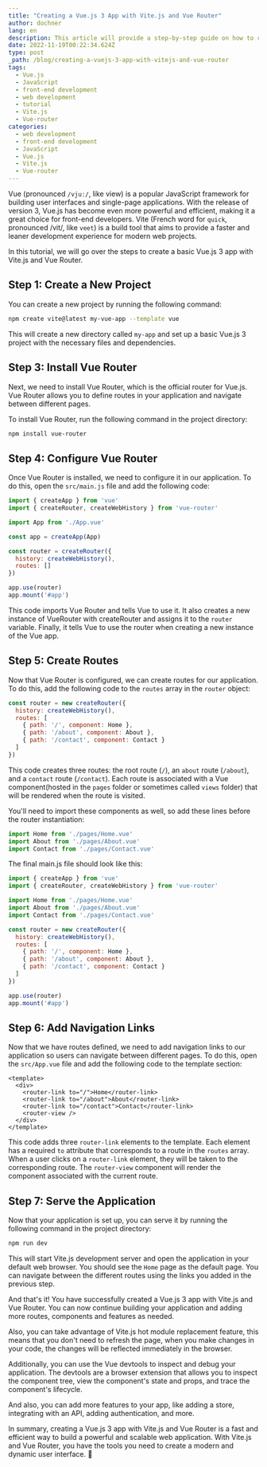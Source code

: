 ```yaml
---
title: "Creating a Vue.js 3 App with Vite.js and Vue Router"
author: dochner
lang: en
description: This article will provide a step-by-step guide on how to create a Vue.js 3 app with Vite.js and Vue Router, including setting up the development environment, adding Vue Router and building a basic application.
date: 2022-11-19T00:22:34.624Z
type: post
_path: /blog/creating-a-vuejs-3-app-with-vitejs-and-vue-router
tags:
  - Vue.js
  - JavaScript
  - front-end development
  - web development
  - tutorial
  - Vite.js
  - Vue-router
categories:
  - web development
  - front-end development
  - JavaScript
  - Vue.js
  - Vite.js
  - Vue-router
---
```


Vue (pronounced `/vjuː/`, like view) is a popular JavaScript framework for building user interfaces and single-page applications. With the release of version 3, Vue.js has become even more powerful and efficient, making it a great choice for front-end developers. Vite (French word for `quick`, pronounced /vit/, like `veet`) is a build tool that aims to provide a faster and leaner development experience for modern web projects.

In this tutorial, we will go over the steps to create a basic Vue.js 3 app with Vite.js and Vue Router.

## Step 1: Create a New Project

You can create a new project by running the following command:

```bash
npm create vite@latest my-vue-app --template vue
```

This will create a new directory called `my-app` and set up a basic Vue.js 3 project with the necessary files and dependencies.

## Step 3: Install Vue Router

Next, we need to install Vue Router, which is the official router for Vue.js. Vue Router allows you to define routes in your application and navigate between different pages.

To install Vue Router, run the following command in the project directory:

```bash
npm install vue-router
```

## Step 4: Configure Vue Router

Once Vue Router is installed, we need to configure it in our application. To do this, open the `src/main.js` file and add the following code:

```js main.js
import { createApp } from 'vue'
import { createRouter, createWebHistory } from 'vue-router'

import App from './App.vue'

const app = createApp(App)

const router = createRouter({
  history: createWebHistory(),
  routes: []
})

app.use(router)
app.mount('#app')
```

This code imports Vue Router and tells Vue to use it. It also creates a new instance of VueRouter with createRouter and assigns it to the `router` variable. Finally, it tells Vue to use the router when creating a new instance of the Vue app.

## Step 5: Create Routes

Now that Vue Router is configured, we can create routes for our application. To do this, add the following code to the `routes` array in the `router` object:

```js
const router = new createRouter({
  history: createWebHistory(),
  routes: [
    { path: '/', component: Home },
    { path: '/about', component: About },
    { path: '/contact', component: Contact }
  ]
})
```

This code creates three routes: the root route (`/`), an `about` route (`/about`), and a `contact` route (`/contact`). Each route is associated with a Vue component(hosted in the `pages` folder or sometimes called `views` folder) that will be rendered when the route is visited.

You'll need to import these components as well, so add these lines before the router instantiation:

```js
import Home from './pages/Home.vue'
import About from './pages/About.vue'
import Contact from './pages/Contact.vue'
```

The final main.js file should look like this:

```js
import { createApp } from 'vue'
import { createRouter, createWebHistory } from 'vue-router'

import Home from './pages/Home.vue'
import About from './pages/About.vue'
import Contact from './pages/Contact.vue'

const router = new createRouter({
  history: createWebHistory(),
  routes: [
    { path: '/', component: Home },
    { path: '/about', component: About },
    { path: '/contact', component: Contact }
  ]
})

app.use(router)
app.mount('#app')
```

## Step 6: Add Navigation Links

Now that we have routes defined, we need to add navigation links to our application so users can navigate between different pages. To do this, open the `src/App.vue` file and add the following code to the template section:

```vue
<template>
  <div>
    <router-link to="/">Home</router-link>
    <router-link to="/about">About</router-link>
    <router-link to="/contact">Contact</router-link>
    <router-view />
  </div>
</template>
```

This code adds three `router-link` elements to the template. Each element has a required `to` attribute that corresponds to a route in the `routes` array. When a user clicks on a `router-link` element, they will be taken to the corresponding route. The `router-view` component will render the component associated with the current route.

## Step 7: Serve the Application

Now that your application is set up, you can serve it by running the following command in the project directory:

```bash
npm run dev
```

This will start Vite.js development server and open the application in your default web browser. You should see the `Home` page as the default page. You can navigate between the different routes using the links you added in the previous step.

And that's it! You have successfully created a Vue.js 3 app with Vite.js and Vue Router. You can now continue building your application and adding more routes, components and features as needed.

Also, you can take advantage of Vite.js hot module replacement feature, this means that you don't need to refresh the page, when you make changes in your code, the changes will be reflected immediately in the browser.

Additionally, you can use the Vue devtools to inspect and debug your application. The devtools are a browser extension that allows you to inspect the component tree, view the component's state and props, and trace the component's lifecycle.

And also, you can add more features to your app, like adding a store, integrating with an API, adding authentication, and more.

In summary, creating a Vue.js 3 app with Vite.js and Vue Router is a fast and efficient way to build a powerful and scalable web application. With Vite.js and Vue Router, you have the tools you need to create a modern and dynamic user interface. 🎉
